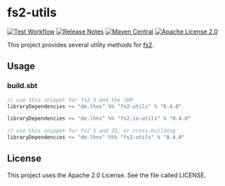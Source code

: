 # fs2-utils

[![Test Workflow](https://github.com/lhns/fs2-utils/workflows/test/badge.svg)](https://github.com/lhns/fs2-utils/actions?query=workflow%3Atest)
[![Release Notes](https://img.shields.io/github/release/lhns/fs2-utils.svg?maxAge=3600)](https://github.com/lhns/fs2-utils/releases/latest)
[![Maven Central](https://img.shields.io/maven-central/v/de.lhns/fs2-utils_2.13)](https://search.maven.org/artifact/de.lhns/fs2-utils_2.13)
[![Apache License 2.0](https://img.shields.io/github/license/lhns/fs2-utils.svg?maxAge=3600)](https://www.apache.org/licenses/LICENSE-2.0)

This project provides several utility methods for [fs2](https://github.com/typelevel/fs2).

## Usage

### build.sbt

```sbt
// use this snippet for fs2 3 and the JVM
libraryDependencies += "de.lhns" %% "fs2-utils" % "0.4.0"

libraryDependencies += "de.lhns" %% "fs2-io-utils" % "0.4.0"

// use this snippet for fs2 3 and JS, or cross-building
libraryDependencies += "de.lhns" %%% "fs2-utils" % "0.4.0"
```

## License

This project uses the Apache 2.0 License. See the file called LICENSE.
